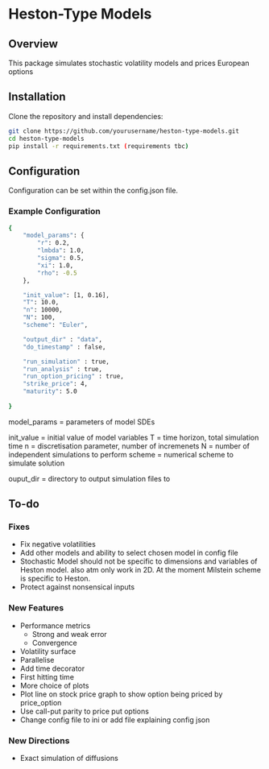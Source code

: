 # Heston-Type Models

## Overview
This package simulates stochastic volatility models and prices European options 

## Installation
Clone the repository and install dependencies:
```bash
git clone https://github.com/yourusername/heston-type-models.git
cd heston-type-models
pip install -r requirements.txt (requirements tbc)
```

## Configuration 
Configuration can be set within the config.json file. 
### Example Configuration
```bash
{
    "model_params": {
        "r": 0.2,
        "lmbda": 1.0,
        "sigma": 0.5,
        "xi": 1.0,
        "rho": -0.5
    },

    "init_value": [1, 0.16],
    "T": 10.0,
    "n": 10000,
    "N": 100,
    "scheme": "Euler",

    "output_dir" : "data",
    "do_timestamp" : false,

    "run_simulation" : true,
    "run_analysis" : true, 
    "run_option_pricing" : true, 
    "strike_price": 4,
    "maturity": 5.0
    
}
```
model_params = parameters of model SDEs

init_value = initial value of model variables
T = time horizon, total simulation time
n = discretisation parameter, number of incremenets
N = number of independent simulations to perform
scheme = numerical scheme to simulate solution

ouput_dir = directory to output simulation files to
## To-do
### Fixes
- Fix negative volatilities
- Add other models and ability to select chosen model in config file
- Stochastic Model should not be specific to dimensions and variables of Heston model. also atm only work in 2D. At the moment Milstein scheme is specific to Heston.
- Protect against nonsensical inputs

### New Features
- Performance metrics
   - Strong and weak error
   - Convergence
- Volatility surface
- Parallelise
- Add time decorator
- First hitting time
- More choice of plots
- Plot line on stock price graph to show option being priced by price_option
- Use call-put parity to price put options
- Change config file to ini or add file explaining config json

### New Directions
- Exact simulation of diffusions
